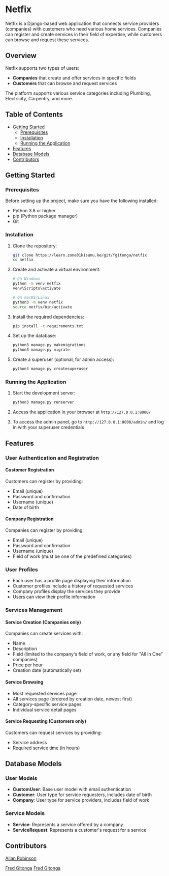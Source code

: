 # Netfix

Netfix is a Django-based web application that connects service providers (companies) with customers who need various home services. Companies can register and create services in their field of expertise, while customers can browse and request these services.

## Overview

Netfix supports two types of users:

- **Companies** that create and offer services in specific fields
- **Customers** that can browse and request services

The platform supports various service categories including Plumbing, Electricity, Carpentry, and more.

## Table of Contents

- [Getting Started](#getting-started)
  - [Prerequisites](#prerequisites)
  - [Installation](#installation)
  - [Running the Application](#running-the-application)
- [Features](#features)
- [Database Models](#database-models)
- [Contributors](#contributors)

## Getting Started

### Prerequisites

Before setting up the project, make sure you have the following installed:

- Python 3.8 or higher
- pip (Python package manager)
- Git

### Installation

1. Clone the repository:

   ```bash
   git clone https://learn.zone01kisumu.ke/git/fgitonga/netfix
   cd netfix
   ```

2. Create and activate a virtual environment:

   ```bash
   # On Windows
   python -m venv netfix
   venv\Scripts\activate

   # On macOS/Linux
   python3 -m venv netfix
   source netfix/bin/activate
   ```

3. Install the required dependencies:

   ```bash
   pip install -r requirements.txt
   ```

4. Set up the database:

   ```bash
   python3 manage.py makemigrations
   python3 manage.py migrate
   ```

5. Create a superuser (optional, for admin access):
   ```bash
   python3 manage.py createsuperuser
   ```

### Running the Application

1. Start the development server:

   ```bash
   python3 manage.py runserver
   ```

2. Access the application in your browser at `http://127.0.0.1:8000/`

3. To access the admin panel, go to `http://127.0.0.1:8000/admin/` and log in with your superuser credentials

## Features

### User Authentication and Registration

#### Customer Registration

Customers can register by providing:

- Email (unique)
- Password and confirmation
- Username (unique)
- Date of birth

#### Company Registration

Companies can register by providing:

- Email (unique)
- Password and confirmation
- Username (unique)
- Field of work (must be one of the predefined categories)

### User Profiles

- Each user has a profile page displaying their information
- Customer profiles include a history of requested services
- Company profiles display the services they provide
- Users can view  their profile information

### Services Management

#### Service Creation (Companies only)

Companies can create services with:

- Name
- Description
- Field (limited to the company's field of work, or any field for "All in One" companies)
- Price per hour
- Creation date (automatically set)

#### Service Browsing

- Most requested services page
- All services page (ordered by creation date, newest first)
- Category-specific service pages
- Individual service detail pages

#### Service Requesting (Customers only)

Customers can request services by providing:

- Service address
- Required service time (in hours)

## Database Models

### User Models

- **CustomUser**: Base user model with email authentication
- **Customer**: User type for service requesters, includes date of birth
- **Company**: User type for service providers, includes field of work

### Service Models

- **Service**: Represents a service offered by a company
- **ServiceRequest**: Represents a customer's request for a service

## Contributors

[Allan Robinson](https://github.com/Githaiga22/)

[Fred Gitonga](https://github.com/fredmunene)
[Fred Gitonga](https://github.com/fredmunene)
